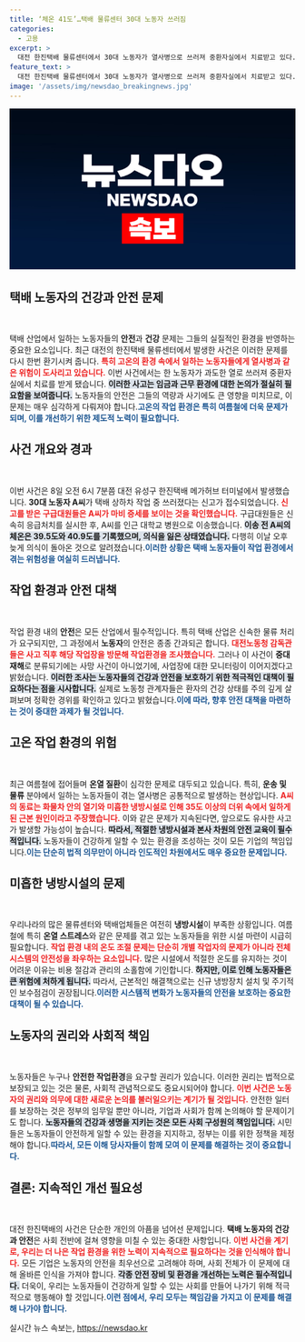 ```yaml
---
title: ‘체온 41도’…택배 물류센터 30대 노동자 쓰러짐
categories:
  - 고용
excerpt: >
  대전 한진택배 물류센터에서 30대 노동자가 열사병으로 쓰러져 중환자실에서 치료받고 있다. 뜨거운 날씨와 열악한 작업 환경이 원인으로 지목되며, 노동청이 현장을 조사 중이다.
feature_text: >
  대전 한진택배 물류센터에서 30대 노동자가 열사병으로 쓰러져 중환자실에서 치료받고 있다. 뜨거운 날씨와 열악한 작업 환경이 원인으로 지목되며, 노동청이 현장을 조사 중이다.
image: '/assets/img/newsdao_breakingnews.jpg'
---
```


<p><img src="/assets/img/newsdao_breakingnews.jpg" alt="bookingtag 속보" /></p>

<h2 data-ke-size="size26">택배 노동자의 건강과 안전 문제</h2>

<p data-ke-size="size16">&nbsp;</p> 

<p>택배 산업에서 일하는 노동자들의 <b>안전</b>과 <b>건강</b> 문제는 그들의 실질적인 환경을 반영하는 중요한 요소입니다. 최근 대전의 한진택배 물류센터에서 발생한 사건은 이러한 문제를 다시 한번 환기시켜 줍니다. <b><span style="color: #ee2323;">특히 고온의 환경 속에서 일하는 노동자들에게 열사병과 같은 위험이 도사리고 있습니다.</span></b> 이번 사건에서는 한 노동자가 과도한 열로 쓰러져 중환자실에서 치료를 받게 됐습니다. <b><span style="background-color: #21538527;">이러한 사고는 임금과 근무 환경에 대한 논의가 절실히 필요함을 보여줍니다.</span></b> 노동자들의 안전은 그들의 역량과 사기에도 큰 영향을 미치므로, 이 문제는 매우 심각하게 다뤄져야 합니다.<b><span style="color: #1a5490;">고온의 작업 환경은 특히 여름철에 더욱 문제가 되며, 이를 개선하기 위한 제도적 노력이 필요합니다.</span></b></p>

<h2 data-ke-size="size26">사건 개요와 경과</h2>

<p data-ke-size="size16">&nbsp;</p> 

<p>이번 사건은 8일 오전 6시 7분쯤 대전 유성구 한진택배 메가허브 터미널에서 발생했습니다. <b>30대 노동자 A씨</b>가 택배 상하차 작업 중 쓰러졌다는 신고가 접수되었습니다. <b><span style="color: #ee2323;">신고를 받은 구급대원들은 A씨가 마비 증세를 보이는 것을 확인했습니다.</span></b> 구급대원들은 신속히 응급처치를 실시한 후, A씨를 인근 대학교 병원으로 이송했습니다. <b><span style="background-color: #21538527;">이송 전 A씨의 체온은 39.5도와 40.9도를 기록했으며, 의식을 잃은 상태였습니다.</span></b> 다행히 이날 오후 늦게 의식이 돌아온 것으로 알려졌습니다.<b><span style="color: #1a5490;">이러한 상황은 택배 노동자들이 작업 환경에서 겪는 위험성을 여실히 드러냅니다.</span></b></p>

<h2 data-ke-size="size26">작업 환경과 안전 대책</h2>

<p data-ke-size="size16">&nbsp;</p> 

<p>작업 환경 내의 <b>안전</b>은 모든 산업에서 필수적입니다. 특히 택배 산업은 신속한 물류 처리가 요구되지만, 그 과정에서 <b>노동자</b>의 안전은 종종 간과되곤 합니다. <b><span style="color: #ee2323;">대전노동청 감독관들은 사고 직후 해당 작업장을 방문해 작업환경을 조사했습니다.</span></b> 그러나 이 사건이 <b>중대재해</b>로 분류되기에는 사망 사건이 아니었기에, 사업장에 대한 모니터링이 이어지겠다고 밝혔습니다. <b><span style="background-color: #21538527;">이러한 조사는 노동자들의 건강과 안전을 보호하기 위한 적극적인 대책이 필요하다는 점을 시사합니다.</span></b> 실제로 노동청 관계자들은 환자의 건강 상태를 주의 깊게 살펴보며 정확한 경위를 확인하고 있다고 밝혔습니다.<b><span style="color: #1a5490;">이에 따라, 향후 안전 대책을 마련하는 것이 중대한 과제가 될 것입니다.</span></b></p>

<h2 data-ke-size="size26">고온 작업 환경의 위험</h2>

<p data-ke-size="size16">&nbsp;</p> 

<p>최근 여름철에 접어들며 <b>온열 질환</b>이 심각한 문제로 대두되고 있습니다. 특히, <b>운송 및 물류</b> 분야에서 일하는 노동자들이 겪는 열사병은 공통적으로 발생하는 현상입니다. <b><span style="color: #ee2323;">A씨의 동료는 화물차 안의 열기와 미흡한 냉방시설로 인해 35도 이상의 더위 속에서 일하게 된 근본 원인이라고 주장했습니다.</span></b> 이와 같은 문제가 지속된다면, 앞으로도 유사한 사고가 발생할 가능성이 높습니다. <b><span style="background-color: #21538527;">따라서, 적절한 냉방시설과 본사 차원의 안전 교육이 필수적입니다.</span></b> 노동자들이 건강하게 일할 수 있는 환경을 조성하는 것이 모든 기업의 책임입니다.<b><span style="color: #1a5490;">이는 단순히 법적 의무만이 아니라 인도적인 차원에서도 매우 중요한 문제입니다.</span></b></p>

<h2 data-ke-size="size26">미흡한 냉방시설의 문제</h2>

<p data-ke-size="size16">&nbsp;</p> 

<p>우리나라의 많은 물류센터와 택배업체들은 여전히 <b>냉방시설</b>이 부족한 상황입니다. 여름철에 특히 <b>온열 스트레스</b>와 같은 문제를 겪고 있는 노동자들을 위한 시설 마련이 시급히 필요합니다. <b><span style="color: #ee2323;">작업 환경 내의 온도 조절 문제는 단순히 개별 작업자의 문제가 아니라 전체 시스템의 안전성을 좌우하는 요소입니다.</span></b> 많은 시설에서 적절한 온도를 유지하는 것이 어려운 이유는 비용 절감과 관리의 소홀함에 기인합니다. <b><span style="background-color: #21538527;">하지만, 이로 인해 노동자들은 큰 위험에 처하게 됩니다.</span></b> 따라서, 근본적인 해결책으로는 신규 냉방장치 설치 및 주기적인 보수점검이 권장됩니다.<b><span style="color: #1a5490;">이러한 시스템적 변화가 노동자들의 안전을 보호하는 중요한 대책이 될 수 있습니다.</span></b></p>

<h2 data-ke-size="size26">노동자의 권리와 사회적 책임</h2>

<p data-ke-size="size16">&nbsp;</p> 

<p>노동자들은 누구나 <b>안전한 작업환경</b>을 요구할 권리가 있습니다. 이러한 권리는 법적으로 보장되고 있는 것은 물론, 사회적 관념적으로도 중요시되어야 합니다. <b><span style="color: #ee2323;">이번 사건은 노동자의 권리와 의무에 대한 새로운 논의를 불러일으키는 계기가 될 것입니다.</span></b> 안전한 일터를 보장하는 것은 정부의 임무일 뿐만 아니라, 기업과 사회가 함께 논의해야 할 문제이기도 합니다. <b><span style="background-color: #21538527;">노동자들의 건강과 생명을 지키는 것은 모든 사회 구성원의 책임입니다.</span></b> 시민들은 노동자들이 안전하게 일할 수 있는 환경을 지지하고, 정부는 이를 위한 정책을 제정해야 합니다.<b><span style="color: #1a5490;">따라서, 모든 이해 당사자들이 함께 모여 이 문제를 해결하는 것이 중요합니다.</span></b></p>

<h2 data-ke-size="size26">결론: 지속적인 개선 필요성</h2>

<p data-ke-size="size16">&nbsp;</p> 

<p>대전 한진택배의 사건은 단순한 개인의 아픔을 넘어선 문제입니다. <b>택배 노동자의 건강과 안전</b>은 사회 전반에 걸쳐 영향을 미칠 수 있는 중대한 사항입니다. <b><span style="color: #ee2323;">이번 사건을 계기로, 우리는 더 나은 작업 환경을 위한 노력이 지속적으로 필요하다는 것을 인식해야 합니다.</span></b> 모든 기업은 노동자의 안전을 최우선으로 고려해야 하며, 사회 전체가 이 문제에 대해 올바른 인식을 가져야 합니다. <b><span style="background-color: #21538527;">각종 안전 장비 및 환경을 개선하는 노력은 필수적입니다.</span></b> 더욱이, 우리는 노동자들이 건강하게 일할 수 있는 사회를 만들어 나가기 위해 적극적으로 행동해야 할 것입니다.<b><span style="color: #1a5490;">이런 점에서, 우리 모두는 책임감을 가지고 이 문제를 해결해 나가야 합니다.</span></b></p>
실시간 뉴스 속보는, <a href="https://newsdao.kr" rel="dofollow">https://newsdao.kr</a>


